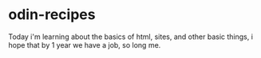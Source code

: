 # odin-recipes
Today i'm learning about the basics of html, sites, and other basic things, i hope that by 1 year we have a job, so long me.
